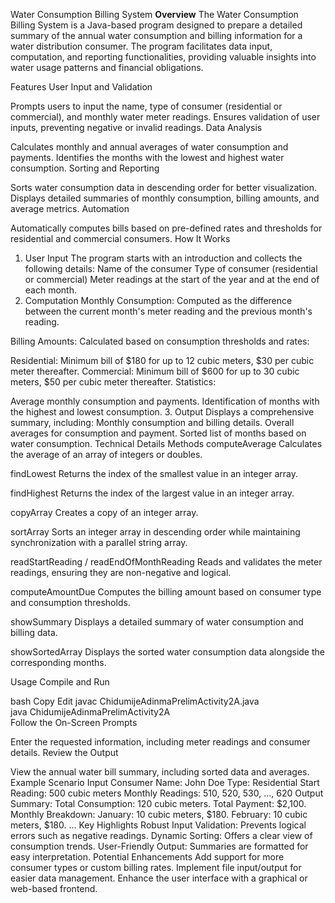Water Consumption Billing System
**Overview**
The Water Consumption Billing System is a Java-based program designed to prepare a detailed summary of the annual water consumption and billing information for a water distribution consumer. The program facilitates data input, computation, and reporting functionalities, providing valuable insights into water usage patterns and financial obligations.

Features
User Input and Validation

Prompts users to input the name, type of consumer (residential or commercial), and monthly water meter readings.
Ensures validation of user inputs, preventing negative or invalid readings.
Data Analysis

Calculates monthly and annual averages of water consumption and payments.
Identifies the months with the lowest and highest water consumption.
Sorting and Reporting

Sorts water consumption data in descending order for better visualization.
Displays detailed summaries of monthly consumption, billing amounts, and average metrics.
Automation

Automatically computes bills based on pre-defined rates and thresholds for residential and commercial consumers.
How It Works
1. User Input
The program starts with an introduction and collects the following details:
Name of the consumer
Type of consumer (residential or commercial)
Meter readings at the start of the year and at the end of each month.
2. Computation
Monthly Consumption:
Computed as the difference between the current month's meter reading and the previous month's reading.

Billing Amounts:
Calculated based on consumption thresholds and rates:

Residential: Minimum bill of $180 for up to 12 cubic meters, $30 per cubic meter thereafter.
Commercial: Minimum bill of $600 for up to 30 cubic meters, $50 per cubic meter thereafter.
Statistics:

Average monthly consumption and payments.
Identification of months with the highest and lowest consumption.
3. Output
Displays a comprehensive summary, including:
Monthly consumption and billing details.
Overall averages for consumption and payment.
Sorted list of months based on water consumption.
Technical Details
Methods
computeAverage
Calculates the average of an array of integers or doubles.

findLowest
Returns the index of the smallest value in an integer array.

findHighest
Returns the index of the largest value in an integer array.

copyArray
Creates a copy of an integer array.

sortArray
Sorts an integer array in descending order while maintaining synchronization with a parallel string array.

readStartReading / readEndOfMonthReading
Reads and validates the meter readings, ensuring they are non-negative and logical.

computeAmountDue
Computes the billing amount based on consumer type and consumption thresholds.

showSummary
Displays a detailed summary of water consumption and billing data.

showSortedArray
Displays the sorted water consumption data alongside the corresponding months.

Usage
Compile and Run

bash
Copy
Edit
javac ChidumijeAdinmaPrelimActivity2A.java  
java ChidumijeAdinmaPrelimActivity2A  
Follow the On-Screen Prompts

Enter the requested information, including meter readings and consumer details.
Review the Output

View the annual water bill summary, including sorted data and averages.
Example Scenario
Input
Consumer Name: John Doe
Type: Residential
Start Reading: 500 cubic meters
Monthly Readings: 510, 520, 530, ..., 620
Output
Summary:
Total Consumption: 120 cubic meters.
Total Payment: $2,100.
Monthly Breakdown:
January: 10 cubic meters, $180.
February: 10 cubic meters, $180.
...
Key Highlights
Robust Input Validation: Prevents logical errors such as negative readings.
Dynamic Sorting: Offers a clear view of consumption trends.
User-Friendly Output: Summaries are formatted for easy interpretation.
Potential Enhancements
Add support for more consumer types or custom billing rates.
Implement file input/output for easier data management.
Enhance the user interface with a graphical or web-based frontend.
